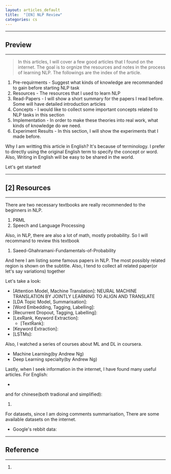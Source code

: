 ```yaml
---
layout: articles_default
title:  "[EN] NLP Review"
categories: cs
---
```


---
## Preview
---

>In this articles, I will cover a few good articles that I found on the internet. The goal is to orgnize the resources and notes in the process of learning NLP. The followings are the index of the article.

1. Pre-requirments - Suggest what kinds of knowledge are recommanded to gain before starting NLP task
2. Resources - The resources that I used to learn NLP
3. Read-Papers - I will show a short summary for the papers I read before. Some will have detailed introduction articles
4. Concepts - I would like to collect some important concepts related to NLP tasks in this section
5. Implementation - In order to make these theories into real work, what kinds of knowledge do we need.
6. Experiment Results - In this section, I will show the experiments that I made before.

Why I am writting this article in English? It's because of terminology. I prefer to directly using the original English term to specify the concept or word. Also, Writing in English will be easy to be shared in the world.

Let's get started!

---
## [2] Resources
---

There are two necessary textbooks are really recommended to the beginners in NLP.

1. PRML
2. Speech and Language Processing

Also, in NLP, there are also a lot of math, mostly probability. So I will recommand to review this textbook

1. Saeed-Ghahramani-Fundamentals-of-Probability

And here I am listing some famous papers in NLP. The most possibly related region is shown on the subtitle. Also, I tend to collect all related paper(or let's say variations) together

Let's take a look:

- [Attention Model, Machine Translation]: NEURAL MACHINE TRANSLATION BY JOINTLY LEARNING TO ALIGN AND TRANSLATE
- [LDA Topic Model, Summarisation]: 
- [Word Embedding, Tagging, Labelling]:
- [Recurrent Dropout, Tagging, Labelling]:
- [LexRank, Keyword Extraction]:
	- [TextRank]: 
- [Keyword Extraction]:
- [LSTMs]:

Also, I watched a series of courses about ML and DL in coursera.

- Machine Learning(by Andrew Ng)
- Deep Learning specialty(by Andrew Ng)

Lastly, when I seek information in the internet, I have found many useful articles. For English:

- 

and for chinese(both tradional and simplified):

1.

For datasets, since I am doing comments summarisation, There are some available datasets on the internet.

- Google's rebbit data: 

---
## Reference
---

1. 